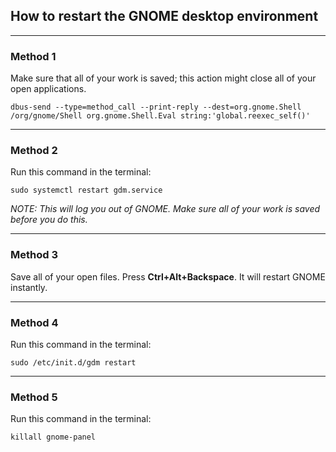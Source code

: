 ## How to restart the GNOME desktop environment

---

### Method 1

Make sure that all of your work is saved; this action might close all of your open applications.

	dbus-send --type=method_call --print-reply --dest=org.gnome.Shell /org/gnome/Shell org.gnome.Shell.Eval string:'global.reexec_self()'

---
### Method 2

Run this command in the terminal:

	sudo systemctl restart gdm.service
	
*NOTE: This will log you out of GNOME. Make sure all of your work is saved before you do this.*
	
---
### Method 3

Save all of your open files.
Press **Ctrl+Alt+Backspace**. It will restart GNOME instantly.

---
### Method 4

Run this command in the terminal:

	sudo /etc/init.d/gdm restart
	
---
### Method 5

Run this command in the terminal:

	killall gnome-panel
